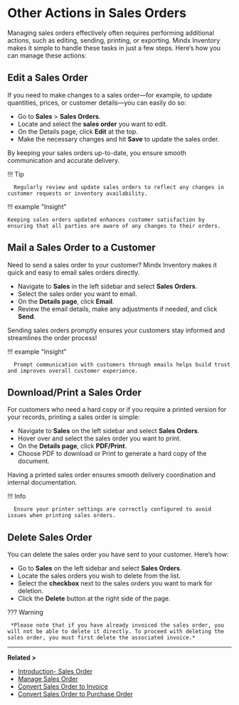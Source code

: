 # **Other Actions in Sales Orders**

Managing sales orders effectively often requires performing additional actions, such as editing, sending, printing, or exporting. Mindx Inventory makes it simple to handle these tasks in just a few steps. Here’s how you can manage these actions:

## **Edit a Sales Order**

If you need to make changes to a sales order—for example, to update quantities, prices, or customer details—you can easily do so:

- Go to **Sales** > **Sales Orders**.
- Locate and select the **sales order** you want to edit.
- On the Details page, click **Edit** at the top.
- Make the necessary changes and hit **Save** to update the sales order.

By keeping your sales orders up-to-date, you ensure smooth communication and accurate delivery.

!!! Tip

      Regularly review and update sales orders to reflect any changes in customer requests or inventory availability.

!!! example "Insight"

    Keeping sales orders updated enhances customer satisfaction by ensuring that all parties are aware of any changes to their orders.

## **Mail a Sales Order to a Customer**

Need to send a sales order to your customer? Mindx Inventory makes it quick and easy to email sales orders directly.

- Navigate to **Sales** in the left sidebar and select **Sales Orders**.
- Select the sales order you want to email.
- On the **Details page**, click **Email**.
- Review the email details, make any adjustments if needed, and click **Send**.

Sending sales orders promptly ensures your customers stay informed and streamlines the order process!

!!! example "Insight"

      Prompt communication with customers through emails helps build trust and improves overall customer experience.

## **Download/Print a Sales Order**

For customers who need a hard copy or if you require a printed version for your records, printing a sales order is simple:

- Navigate to **Sales** on the left sidebar and select **Sales Orders**.
- Hover over and select the sales order you want to print.
- On the **Details page**, click **PDF/Print**.
- Choose PDF to download or Print to generate a hard copy of the document.

Having a printed sales order ensures smooth delivery coordination and internal documentation.

!!! Info

      Ensure your printer settings are correctly configured to avoid issues when printing sales orders.

## Delete Sales Order

You can delete the sales order you have sent to your customer. Here’s how:

- Go to **Sales** on the left sidebar and select **Sales Orders**.
- Locate the sales orders you wish to delete from the list.
- Select the **checkbox** next to the sales orders you want to mark for deletion.
- Click the **Delete** button at the right side of the page.

??? Warning

     *Please note that if you have already invoiced the sales order, you will not be able to delete it directly. To proceed with deleting the sales order, you must first delete the associated invoice.*

---

**Related >**

- [Introduction- Sales Order](introduction-so.md)
- [Manage Sales Order](manage-so.md)
- [Convert Sales Order to Invoice](convert-to-invoice.md)
- [Convert Sales Order to Purchase Order](convert-to-po.md)
